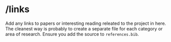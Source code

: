 # /links

Add any links to papers or interesting reading releated to the project in here. The cleanest way is probably to create a separate file for each category or area of research. Ensure you add the source to `references.bib`.
